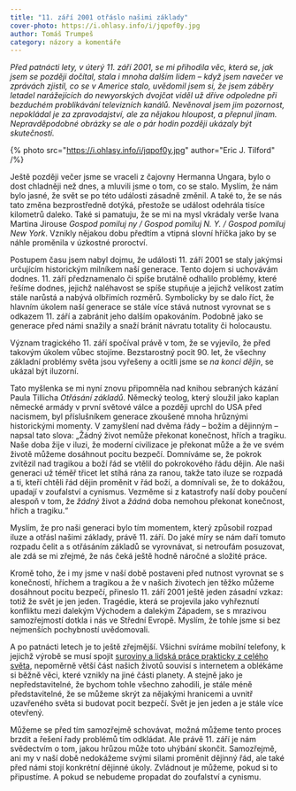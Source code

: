 ```yaml
---
title: "11. září 2001 otřáslo našimi základy"
cover-photo: https://i.ohlasy.info/i/jqpof0y.jpg
author: Tomáš Trumpeš
category: názory a komentáře
---
```


*Před patnácti lety, v úterý 11. září 2001, se mi přihodila věc, která se, jak jsem se později dočítal, stala i mnoha dalším lidem – když jsem navečer ve zprávách zjistil, co se v Americe stalo, uvědomil jsem si, že jsem záběry letadel narážejících do newyorských dvojčat viděl už dříve odpoledne při bezduchém problikávání televizních kanálů. Nevěnoval jsem jim pozornost, nepokládal je za zpravodajství, ale za nějakou hloupost, a přepnul jinam. Nepravděpodobné obrázky se ale o pár hodin později ukázaly být skutečností.*

{% photo src="https://i.ohlasy.info/i/jqpof0y.jpg" author="Eric J. Tilford" /%}

Ještě později večer jsme se vraceli z čajovny Hermanna Ungara, bylo o dost chladněji než dnes, a mluvili jsme o tom, co se stalo. Myslím, že nám bylo jasné, že svět se po této události zásadně změnil. A také to, že se nás tato změna bezprostředně dotýká, přestože se událost odehrála tisíce kilometrů daleko. Také si pamatuju, že se mi na mysl vkrádaly verše Ivana Martina Jirouse *Gospod pomiluj ny / Gospod pomiluj N. Y. / Gospod pomiluj New York*. Vznikly nějakou dobu předtím a vtipná slovní hříčka jako by se náhle proměnila v úzkostné proroctví.

Postupem času jsem nabyl dojmu, že události 11. září 2001 se staly jakýmsi určujícím historickým milníkem naší generace. Tento dojem si uchovávám dodnes. 11. září předznamenalo či spíše brutálně odhalilo problémy, které řešíme dodnes, jejichž naléhavost se spíše stupňuje a jejichž velikost zatím stále narůstá a nabývá olbřímích rozměrů. Symbolicky by se dalo říct, že hlavním úkolem naší generace se stále více stává nutnost vyrovnat se s odkazem 11. září a zabránit jeho dalším opakováním. Podobně jako se generace před námi snažily a snaží bránit návratu totality či holocaustu.

Význam tragického 11. září spočíval právě v tom, že se vyjevilo, že před takovým úkolem vůbec stojíme. Bezstarostný pocit 90. let, že všechny základní problémy světa jsou vyřešeny a ocitli jsme se *na konci dějin*, se ukázal být iluzorní.
 
Tato myšlenka se mi nyní znovu připomněla nad knihou sebraných kázání Paula Tillicha *Otřásání základů*. Německý teolog, který sloužil jako kaplan německé armády v první světové válce a později uprchl do USA před nacismem, byl příslušníkem generace zkoušené mnoha hrůznými historickými momenty. V zamyšlení nad dvěma řády – božím a dějinným – napsal tato slova: „Žádný život nemůže překonat konečnost, hřích a tragiku. Naše doba žije v iluzi, že moderní civilizace je překonat může a že ve svém životě můžeme dosáhnout pocitu bezpečí. Domníváme se, že pokrok zvítězil nad tragikou a boží řád se vtělil do pokrokového řádu dějin. Ale naši generaci už téměř třicet let stíhá rána za ranou, takže tato iluze se rozpadá a ti, kteří chtěli řád dějin proměnit v řád boží, a domnívali se, že to dokážou, upadají v zoufalství a cynismus. Vezměme si z katastrofy naší doby poučení alespoň v tom, že *žádný* život a *žádná* doba nemohou překonat konečnost, hřích a tragiku.“

Myslím, že pro naši generaci bylo tím momentem, který způsobil rozpad iluze a otřásl našimi základy, právě 11. září. Do jaké míry se nám daří tomuto rozpadu čelit a s otřásáním základů se vyrovnávat, si netroufám posuzovat, ale zdá se mi zřejmé, že nás čeká ještě hodně náročné a složité práce.

Kromě toho, že i my jsme v naší době postaveni před nutnost vyrovnat se s konečností, hříchem a tragikou a že v našich životech jen těžko můžeme dosáhnout pocitu bezpečí, přineslo 11. září 2001 ještě jeden zásadní vzkaz: totiž že svět je jen jeden. Tragédie, která se projevila jako vyhřeznutí konfliktu mezi dalekým Východem a dalekým Západem, se s mrazivou samozřejmostí dotkla i nás ve Střední Evropě. Myslím, že tohle jsme si bez nejmenších pochybností uvědomovali.
 
A po patnácti letech je to ještě zřejmější. Všichni svíráme mobilní telefony, k jejichž výrobě se musí spojit [suroviny a lidská práce prakticky z celého světa](http://www.chinafile.com/multimedia/infographics/who-supplies-apple-its-not-just-china-interactive-map), nepoměrně větší část našich životů souvisí s internetem a oblékáme si běžně věci, které vznikly na jiné části planety. A stejně jako je nepředstavitelné, že bychom tohle všechno zahodili, je stále méně představitelné, že se můžeme skrýt za nějakými hranicemi a uvnitř uzavřeného světa si budovat pocit bezpečí. Svět je jen jeden a je stále více otevřený.

Můžeme se před tím samozřejmě schovávat, možná můžeme tento proces brzdit a řešení řady problémů tím odkládat. Ale právě 11. září je nám svědectvím o tom, jakou hrůzou může toto uhýbání skončit. Samozřejmě, ani my v naší době nedokážeme svými silami proměnit dějinný řád, ale také před námi stojí konkrétní dějinné úkoly. Zvládnout je můžeme, pokud si to připustíme. A pokud se nebudeme propadat do zoufalství a cynismu.
